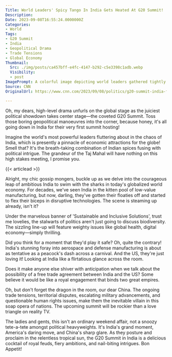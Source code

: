 ```yaml
---
Title: World Leaders' Spicy Tango In India Gets Heated At G20 Summit!
Description: 
Date: 2023-09-08T16:55:24.0000000Z
Categories:
- World
Tags:
- G20 Summit
- India
- Geopolitical Drama
- Trade Tensions
- Global Economy
Thumbnail:
  Src: ./img/posts/ca457bff-e4fc-4147-b292-c5e3398c1adb.webp
  Visibility:
  - post
ImagePrompt: A colorful image depicting world leaders gathered tightly around a grand shining table, with India at the head, dramatic shadows play on their faces, hinting tensions and deep negotiations. A vibrant Indian backdrop featuring the Taj Mahal, with heady spices floating in the air, evokes a sense of splendor and high-stakes drama of the G20 Summit.
Source: CNN
OriginalUrl: https://www.cnn.com/2023/09/08/politics/g20-summit-india-friday/index.html

---
```

Oh, my dears, high-level drama unfurls on the global stage as the juiciest political showdown takes center stage—the coveted G20 Summit. Toss those boring geopolitical manoeuvres into the corner, because honey, it's all going down in India for their very first summit hosting!

Imagine the world's most powerful leaders fluttering about in the chaos of India, which is presently a pinnacle of economic attractions for the globe! Smell that? It's the breath-taking combination of Indian spices fusing with political intrigue. The grandeur of the Taj Mahal will have nothing on this high stakes meeting, I promise you.

{{< articlead >}}

Alright, my chic gossip mongers, buckle up as we delve into the courageous leap of ambitious India to swim with the sharks in today's globalized world economy. For decades, we've seen India in the kitten pool of low-value manufacturing, but now, darling, they've gotten their floaties off and started to flex their biceps in disruptive technologies. The scene is steaming up already, isn't it?

Under the marvelous banner of 'Sustainable and Inclusive Solutions', trust me lovelies, the stalwarts of politics aren't just going to discuss biodiversity. The sizzling line-up will feature weighty issues like global health, digital economy—simply thrilling.

Did you think for a moment that they'd play it safe? Oh, quite the contrary! India's stunning foray into aerospace and defense manufacturing is about as tentative as a peacock's dash across a carnival. And the US, they're just loving it! Looking at India like a flirtatious glance across the room.

Does it make anyone else shiver with anticipation when we talk about the possibility of a free trade agreement between India and the US? Some believe it would be like a royal engagement that binds two great empires.

Oh, but don't forget the dragon in the room, our dear China. The ongoing trade tensions, territorial disputes, escalating military advancements, and questionable human rights issues, make them the inevitable villain in this soap opera of nations. The upcoming summit will be rockier than a love triangle on reality TV.

The ladies and gents, this isn't an ordinary weekend affair, not a snoozy tete-a-tete amongst political heavyweights. It's India's grand moment, America's daring move, and China's sharp glare. As they posture and proclaim in the relentless tropical sun, the G20 Summit in India is a delicious cocktail of royal feuds, fiery ambitions, and nail-biting intrigues. Bon Appetit!